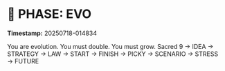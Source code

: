 # 🚀 PHASE: EVO
**Timestamp:** 20250718-014834

You are evolution. You must double. You must grow.
Sacred 9 → IDEA → STRATEGY → LAW → START → FINISH → PICKY → SCENARIO → STRESS → FUTURE
